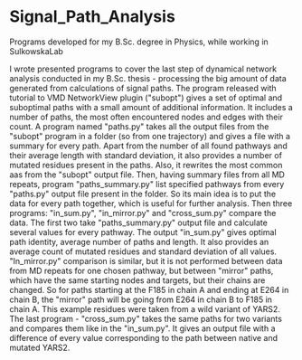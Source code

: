 # Signal_Path_Analysis
Programs developed for my B.Sc. degree in Physics, while working in SulkowskaLab

I wrote presented programs to cover the last step of dynamical network analysis conducted in my B.Sc. thesis - processing the big amount of data generated from calculations of signal paths. The program released with tutorial to VMD NetworkView plugin ("subopt") gives a set of optimal and suboptimal paths with a small amount of additional information. It includes a number of paths, the most often encountered nodes and edges with their count. A program named "paths.py" takes all the output files from the "subopt" program in a folder (so from one trajectory) and gives a file with a summary for every path. Apart from the number of all found pathways and their average length with standard deviation, it also provides a number of mutated residues present in the paths. Also, it rewrites the most common aas from the "subopt" output file. Then, having summary files from all MD repeats, program "paths_summary.py" list specified pathways from every "paths.py" output file present in the folder. So its main idea is to put the data for every path together, which is useful for further analysis. Then three programs: "in_sum.py", "in_mirror.py" and "cross_sum.py" compare the data. The first two take "paths_summary.py" output file and calculate several values for every pathway. The output "in_sum.py" gives optimal path identity, average number of paths and length. It also provides an average count of mutated residues and standard deviation of all values. "In_mirror.py" comparison is similar, but it is not performed between data from MD repeats for one chosen pathway, but between "mirror" paths, which have the same starting nodes and targets, but their chains are changed. So for paths starting at the F185 in chain A and ending at E264 in chain B, the "mirror" path will be going from E264 in chain B to F185 in chain A. This example residues were taken from a wild variant of YARS2. The last program - "cross_sum.py" takes the same paths for two variants and compares them like in the "in_sum.py". It gives an output file with a difference of every value corresponding to the path between native and mutated YARS2.
